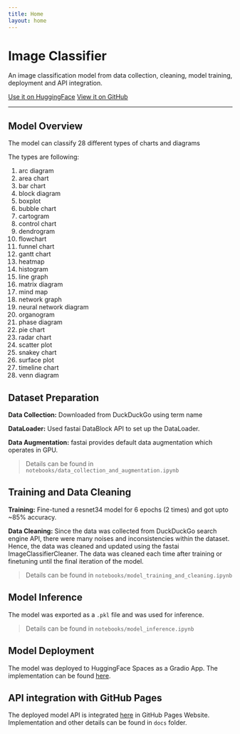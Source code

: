 ```yaml
---
title: Home
layout: home
---
```


# Image Classifier

<p>An image classification model from data collection, cleaning, model training, deployment and API integration.</p>

<p>
    <a href="https://huggingface.co/spaces/abir0/charts-classifier" class="btn btn-primary fs-5 mb-4 mb-md-0 mr-2">Use it on HuggingFace</a>
    <a href="https://github.com/abir0/Charts-Classifier" class="btn fs-5 mb-4 mb-md-0">View it on GitHub</a>
</p>

<hr>


## Model Overview

The model can classify 28 different types of charts and diagrams <br/>

The types are following: <br/>

1. arc diagram
2. area chart
3. bar chart
4. block diagram
5. boxplot
6. bubble chart
7. cartogram
8. control chart
9. dendrogram
10. flowchart
11. funnel chart
12. gantt chart
13. heatmap
14. histogram
15. line graph
16. matrix diagram
17. mind map
18. network graph
19. neural network diagram
20. organogram
21. phase diagram
22. pie chart
23. radar chart
24. scatter plot
25. snakey chart
26. surface plot
27. timeline chart
28. venn diagram


## Dataset Preparation

**Data Collection:** Downloaded from DuckDuckGo using term name <br/>

**DataLoader:** Used fastai DataBlock API to set up the DataLoader. <br/>

**Data Augmentation:** fastai provides default data augmentation which operates in GPU. <br/>

> Details can be found in `notebooks/data_collection_and_augmentation.ipynb`


## Training and Data Cleaning

**Training:** Fine-tuned a resnet34 model for 6 epochs (2 times) and got upto ~85% accuracy. <br/>

**Data Cleaning:** Since the data was collected from DuckDuckGo search engine API, there were many noises and inconsistencies within the dataset. Hence, the data was cleaned and updated using the fastai ImageClassifierCleaner. The data was cleaned each time after training or finetuning until the final iteration of the model. <br/>

> Details can be found in `notebooks/model_training_and_cleaning.ipynb`


## Model Inference

The model was exported as a `.pkl` file and was used for inference.

> Details can be found in `notebooks/model_inference.ipynb`


## Model Deployment

The model was deployed to HuggingFace Spaces as a Gradio App. The implementation can be found [here](https://huggingface.co/spaces/abir0/charts-classifier). <br/>


## API integration with GitHub Pages

The deployed model API is integrated [here](https://abir0.github.io/Charts-Classifier/) in GitHub Pages Website. Implementation and other details can be found in `docs` folder.